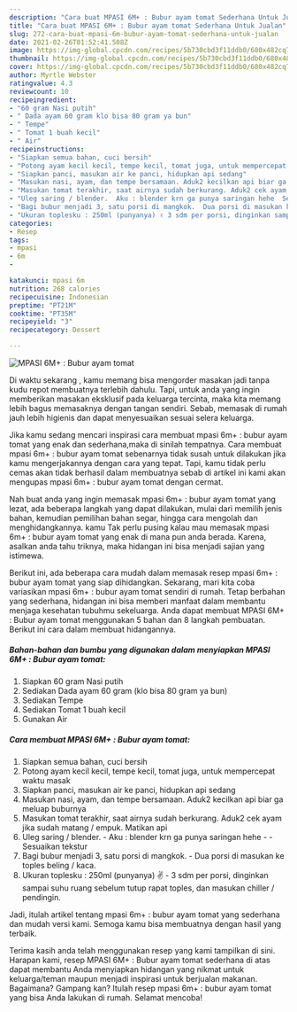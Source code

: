 ```yaml
---
description: "Cara buat MPASI 6M+ : Bubur ayam tomat Sederhana Untuk Jualan"
title: "Cara buat MPASI 6M+ : Bubur ayam tomat Sederhana Untuk Jualan"
slug: 272-cara-buat-mpasi-6m-bubur-ayam-tomat-sederhana-untuk-jualan
date: 2021-02-26T01:52:41.508Z
image: https://img-global.cpcdn.com/recipes/5b730cbd3f11ddb0/680x482cq70/mpasi-6m-bubur-ayam-tomat-foto-resep-utama.jpg
thumbnail: https://img-global.cpcdn.com/recipes/5b730cbd3f11ddb0/680x482cq70/mpasi-6m-bubur-ayam-tomat-foto-resep-utama.jpg
cover: https://img-global.cpcdn.com/recipes/5b730cbd3f11ddb0/680x482cq70/mpasi-6m-bubur-ayam-tomat-foto-resep-utama.jpg
author: Myrtle Webster
ratingvalue: 4.3
reviewcount: 10
recipeingredient:
- "60 gram Nasi putih"
- " Dada ayam 60 gram klo bisa 80 gram ya bun"
- " Tempe"
- " Tomat 1 buah kecil"
- " Air"
recipeinstructions:
- "Siapkan semua bahan, cuci bersih"
- "Potong ayam kecil kecil, tempe kecil, tomat juga, untuk mempercepat waktu masak"
- "Siapkan panci, masukan air ke panci, hidupkan api sedang"
- "Masukan nasi, ayam, dan tempe bersamaan. Aduk2 kecilkan api biar ga meluap buburnya"
- "Masukan tomat terakhir, saat airnya sudah berkurang. Aduk2 cek ayam jika sudah matang / empuk. Matikan api"
- "Uleg saring / blender.  Aku : blender krn ga punya saringan hehe  Sesuaikan tekstur"
- "Bagi bubur menjadi 3, satu porsi di mangkok.  Dua porsi di masukan ke toples beling / kaca."
- "Ukuran toplesku : 250ml (punyanya) ✌️ 3 sdm per porsi, dinginkan sampai suhu ruang sebelum tutup rapat toples, dan masukan chiller / pendingin."
categories:
- Resep
tags:
- mpasi
- 6m
- 

katakunci: mpasi 6m  
nutrition: 268 calories
recipecuisine: Indonesian
preptime: "PT21M"
cooktime: "PT35M"
recipeyield: "3"
recipecategory: Dessert

---
```



![MPASI 6M+ : Bubur ayam tomat](https://img-global.cpcdn.com/recipes/5b730cbd3f11ddb0/680x482cq70/mpasi-6m-bubur-ayam-tomat-foto-resep-utama.jpg)

Di waktu  sekarang , kamu memang bisa mengorder masakan jadi tanpa kudu repot membuatnya terlebih dahulu. Tapi, untuk anda yang ingin memberikan masakan eksklusif pada keluarga tercinta, maka kita memang lebih bagus memasaknya dengan tangan sendiri. Sebab, memasak di rumah jauh lebih higienis dan dapat menyesuaikan sesuai selera keluarga.

Jika kamu sedang mencari inspirasi cara membuat mpasi 6m+ : bubur ayam tomat yang enak dan sederhana,maka di sinilah tempatnya. Cara membuat mpasi 6m+ : bubur ayam tomat  sebenarnya tidak susah untuk dilakukan jika kamu mengerjakannya dengan cara yang tepat. Tapi, kamu tidak perlu cemas akan tidak berhasil dalam membuatnya 
sebab di artikel ini kami akan mengupas mpasi 6m+ : bubur ayam tomat dengan cermat.  



Nah buat anda yang ingin memasak mpasi 6m+ : bubur ayam tomat yang lezat, ada beberapa langkah yang dapat dilakukan, mulai dari memilih jenis bahan, kemudian pemilihan bahan segar, hingga cara mengolah dan menghidangkannya. kamu Tak perlu pusing kalau mau memasak mpasi 6m+ : bubur ayam tomat yang enak di mana pun anda berada. Karena, asalkan anda  tahu triknya, maka hidangan ini bisa menjadi sajian yang istimewa.

Berikut ini, ada beberapa cara mudah dalam memasak resep mpasi 6m+ : bubur ayam tomat yang siap dihidangkan. Sekarang, mari kita coba variasikan mpasi 6m+ : bubur ayam tomat sendiri di rumah. Tetap berbahan yang sederhana, hidangan ini bisa memberi manfaat dalam membantu menjaga kesehatan tubuhmu sekeluarga. Anda dapat membuat MPASI 6M+ : Bubur ayam tomat menggunakan 5 bahan dan 8 langkah pembuatan. Berikut ini cara dalam membuat hidangannya.

<!--inarticleads1-->

##### Bahan-bahan dan bumbu yang digunakan dalam menyiapkan MPASI 6M+ : Bubur ayam tomat:

1. Siapkan 60 gram Nasi putih
1. Sediakan  Dada ayam 60 gram (klo bisa 80 gram ya bun)
1. Sediakan  Tempe
1. Sediakan  Tomat 1 buah kecil
1. Gunakan  Air




<!--inarticleads2-->

##### Cara membuat MPASI 6M+ : Bubur ayam tomat:

1. Siapkan semua bahan, cuci bersih
1. Potong ayam kecil kecil, tempe kecil, tomat juga, untuk mempercepat waktu masak
1. Siapkan panci, masukan air ke panci, hidupkan api sedang
1. Masukan nasi, ayam, dan tempe bersamaan. Aduk2 kecilkan api biar ga meluap buburnya
1. Masukan tomat terakhir, saat airnya sudah berkurang. Aduk2 cek ayam jika sudah matang / empuk. Matikan api
1. Uleg saring / blender.  - Aku : blender krn ga punya saringan hehe -  - Sesuaikan tekstur
1. Bagi bubur menjadi 3, satu porsi di mangkok.  - Dua porsi di masukan ke toples beling / kaca.
1. Ukuran toplesku : 250ml (punyanya) ✌️ - 3 sdm per porsi, dinginkan sampai suhu ruang sebelum tutup rapat toples, dan masukan chiller / pendingin.




Jadi, itulah artikel tentang  mpasi 6m+ : bubur ayam tomat  yang sederhana dan mudah versi kami. Semoga kamu bisa membuatnya dengan hasil yang terbaik. 

Terima kasih anda telah menggunakan resep yang kami tampilkan di sini. Harapan kami, resep  MPASI 6M+ : Bubur ayam tomat sederhana di atas dapat membantu Anda menyiapkan hidangan yang nikmat untuk keluarga/teman maupun menjadi inspirasi untuk berjualan makanan. Bagaimana? Gampang kan? Itulah resep mpasi 6m+ : bubur ayam tomat yang bisa Anda lakukan di rumah. Selamat mencoba!

